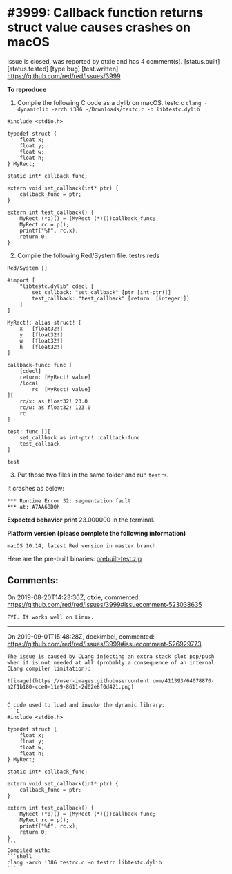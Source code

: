 
#3999: Callback function returns struct value causes crashes on macOS
================================================================================
Issue is closed, was reported by qtxie and has 4 comment(s).
[status.built] [status.tested] [type.bug] [test.written]
<https://github.com/red/red/issues/3999>

**To reproduce**
1. Compile the following C code as a dylib on macOS.
testc.c
`clang -dynamiclib -arch i386 ~/Downloads/testc.c -o libtestc.dylib`
```
#include <stdio.h>

typedef struct {
    float x;
    float y;
    float w;
    float h;
} MyRect;

static int* callback_func;

extern void set_callback(int* ptr) {
    callback_func = ptr;
}

extern int test_callback() {
    MyRect (*p)() = (MyRect (*)())callback_func;
    MyRect rc = p();
    printf("%f", rc.x);
    return 0;
}

```
2. Compile the following Red/System file.
testrs.reds
```
Red/System []

#import [
	"libtestc.dylib" cdecl [
        set_callback: "set_callback" [ptr [int-ptr!]]
        test_callback: "test_callback" [return: [integer!]]
    ]
]

MyRect!: alias struct! [
    x   [float32!]
    y   [float32!]
    w   [float32!]
    h   [float32!]
]

callback-func: func [
    [cdecl]
    return: [MyRect! value]
    /local
        rc  [MyRect! value]
][
    rc/x: as float32! 23.0
    rc/w: as float32! 123.0
    rc
]

test: func [][
    set_callback as int-ptr! :callback-func
    test_callback
]

test
```
3. Put those two files in the same folder and run `testrs`.

It crashes as below:
```
*** Runtime Error 32: segmentation fault
*** at: A7AA6BD0h
```

**Expected behavior**
print 23.000000 in the terminal.

**Platform version (please complete the following information)**
```
macOS 10.14, latest Red version in master branch.
```
Here are the pre-built binaries:
[prebuilt-test.zip](https://github.com/red/red/files/3521519/prebuilt-test.zip)




Comments:
--------------------------------------------------------------------------------

On 2019-08-20T14:23:36Z, qtxie, commented:
<https://github.com/red/red/issues/3999#issuecomment-523038635>

    FYI. It works well on Linux.

--------------------------------------------------------------------------------

On 2019-09-01T15:48:28Z, dockimbel, commented:
<https://github.com/red/red/issues/3999#issuecomment-526929773>

    The issue is caused by CLang injecting an extra stack slot pop/push when it is not needed at all (probably a consequence of an internal CLang compiler limitation):
    
    ![image](https://user-images.githubusercontent.com/411393/64078870-a2f1b180-cce0-11e9-8611-2d02e8f0d421.png)
    
    
    C code used to load and invoke the dynamic library:
    ```C
    #include <stdio.h>
    
    typedef struct {
        float x;
        float y;
        float w;
        float h;
    } MyRect;
    
    static int* callback_func;
    
    extern void set_callback(int* ptr) {
        callback_func = ptr;
    }
    
    extern int test_callback() {
        MyRect (*p)() = (MyRect (*)())callback_func;
        MyRect rc = p();
        printf("%f", rc.x);
        return 0;
    }
    ```
    Compiled with:
    ```shell
    clang -arch i386 testrc.c -o testrc libtestc.dylib
    ```

